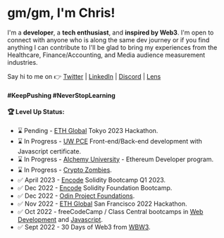# gm/gm, I'm Chris!

I'm a **developer**, a **tech enthusiast**, and **inspired by Web3**. I'm open to connect with anyone who is along the same dev journey or if you find anything I can contribute to I'll be glad to bring my experiences from the Healthcare, Finance/Accounting, and Media audience measurement industries. 

Say hi to me on 👉 [Twitter](https://twitter.com/const_salvador) | [LinkedIn](https://linkedin.com/in/csalvador58) | [Discord](discordapp.com/users/569060434108350465) | [Lens](https://www.lensfrens.xyz/csalvador.lens)


#### #KeepPushing #NeverStopLearning

#### 🏆 Level Up Status:

<!-- BLOG-POST-LIST:START -->
- ⌛ Pending - [ETH Global](https://ethglobal.com/) Tokyo 2023 Hackathon.
- ⌛ In Progress - [UW PCE](https://www.pce.uw.edu/) Front-end/Back-end development with Javascript certificate.
- ⌛ In Progress - [Alchemy University](https://university.alchemy.com/) - Ethereum Developer program.
- ⌛ In Progress - [Crypto Zombies](https://cryptozombies.io/).
- ✅ April 2023 - [Encode](https://www.encode.club/) Solidity Bootcamp Q1 2023.
- ✅ Dec 2022 - [Encode](https://www.encode.club/) Solidity Foundation Bootcamp.
- ✅ Dec 2022 - [Odin Project Foundations](https://www.theodinproject.com/).
- ✅ Nov 2022 - [ETH Global](https://ethglobal.com/) San Francisco 2022 Hackathon.
- ✅ Oct 2022 - freeCodeCamp / Class Central bootcamps in [Web Development](https://freecodecamp.org/certification/csalvador58/responsive-web-design) and [Javascript](https://freecodecamp.org/certification/csalvador58/javascript-algorithms-and-data-structures).
- ✅ Sept 2022 - 30 Days of Web3 from [WBW3](https://www.30daysofweb3.xyz/).
<!-- BLOG-POST-LIST:END -->
